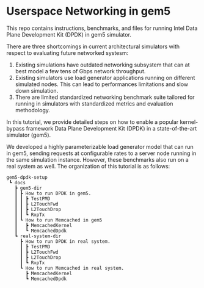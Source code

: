 # Userspace Networking in gem5
This repo contains instructions, benchmarks, and files for running Intel Data Plane Development Kit (DPDK) in gem5 simulator.

There are three shortcomings in current architectural simulators with respect to evaluating future networked systesm:
1. Existing simulations have outdated networking subsystem that can at best model a few tens of Gbps network throughput.
2. Existing simulators use load generator applications running on different simulated nodes. This can lead to performances limitations and slow down simulation.
3. There are limited standardized networking benchmark suite tailored for running in simulators with standardized metrics and evaluation methodology.

In this tutorial, we provide detailed steps on how to enable a popular kernel-bypass framework Data Plane Development Kit (DPDK) in a state-of-the-art simulator (gem5). 

We developed a highly parameterizable load generator model that can run in gem5, sending requests at configurable rates to a server node running in the same simulation instance. However, these benchmarks also run on a real system as well. The organization of this tutorial is as follows:
```
gem5-dpdk-setup
 ┗ docs
   ┣ gem5-dir
   ┃ ┣ How to run DPDK in gem5.
   ┃ ┃ ┣ TestPMD
   ┃ ┃ ┣ L2TouchFwd
   ┃ ┃ ┣ L2TouchDrop
   ┃ ┃ ┗ RxpTx
   ┃ ┗ How to run Memcached in gem5
   ┃   ┣ MemcachedKernel
   ┃   ┗ MemcachedDpdk
   ┗ real-system-dir
     ┣ How to run DPDK in real system.
     ┃ ┣ TestPMD
     ┃ ┣ L2TouchFwd
     ┃ ┣ L2TouchDrop
     ┃ ┗ RxpTx
     ┗ How to run Memcached in real system.
       ┣ MemcachedKernel
       ┗ MemcachedDpdk
```

